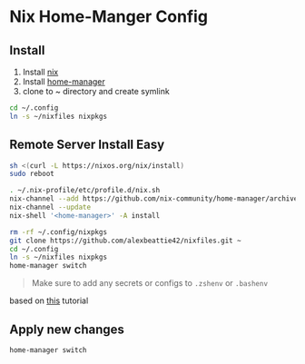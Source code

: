 # Nix Home-Manger Config

## Install
1. Install [nix](https://nixos.org/download.html)
2. Install [home-manager](https://nixos.org/download.html#nix-install-macos)
3. clone to ~ directory and create symlink
```bash
cd ~/.config
ln -s ~/nixfiles nixpkgs
```
## Remote Server Install Easy
```bash
sh <(curl -L https://nixos.org/nix/install)
sudo reboot

. ~/.nix-profile/etc/profile.d/nix.sh
nix-channel --add https://github.com/nix-community/home-manager/archive/master.tar.gz home-manager
nix-channel --update
nix-shell '<home-manager>' -A install

rm -rf ~/.config/nixpkgs
git clone https://github.com/alexbeattie42/nixfiles.git ~
cd ~/.config
ln -s ~/nixfiles nixpkgs
home-manager switch
```

> Make sure to add any secrets or configs to `.zshenv` or `.bashenv`

based on [this](https://ghedam.at/24353/tutorial-getting-started-with-home-manager-for-nix) tutorial
## Apply new changes
```bash
home-manager switch
```


